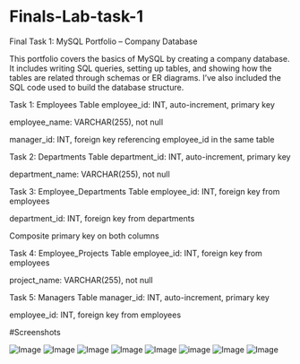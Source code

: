 # Finals-Lab-task-1
Final Task 1: MySQL Portfolio – Company Database

This portfolio covers the basics of MySQL by creating a company database. It includes writing SQL queries, setting up tables, and showing how the tables are related through schemas or ER diagrams. I’ve also included the SQL code used to build the database structure.

Task 1: Employees Table employee_id: INT, auto-increment, primary key

employee_name: VARCHAR(255), not null

manager_id: INT, foreign key referencing employee_id in the same table

Task 2: Departments Table department_id: INT, auto-increment, primary key

department_name: VARCHAR(255), not null

Task 3: Employee_Departments Table employee_id: INT, foreign key from employees

department_id: INT, foreign key from departments

Composite primary key on both columns

Task 4: Employee_Projects Table employee_id: INT, foreign key from employees

project_name: VARCHAR(255), not null

Task 5: Managers Table manager_id: INT, auto-increment, primary key

employee_id: INT, foreign key from employees

#Screenshots

![Image](https://github.com/user-attachments/assets/50639112-6ed1-4f8b-b14b-d1982d7f0f43)
![Image](https://github.com/user-attachments/assets/69fb4caf-91d3-4c27-b42d-db6c34c30ba1)
![Image](https://github.com/user-attachments/assets/3000e6ee-1729-4700-b680-bd29866bfd47)
![Image](https://github.com/user-attachments/assets/c3fb83f5-347a-4cff-8b67-989b8c37850b)
![Image](https://github.com/user-attachments/assets/a120e5c4-5585-4b84-aa12-1954536a9cc1)
![image](https://github.com/user-attachments/assets/f14a4937-a3d6-4d9f-9f03-d167a9b4a885)
![Image](https://github.com/user-attachments/assets/0abda4b9-f4bd-4bf7-9e6b-f59b74b82cc9)
![Image](https://github.com/user-attachments/assets/06cbf78b-dac6-4d9e-973e-f0345ecd5259)
